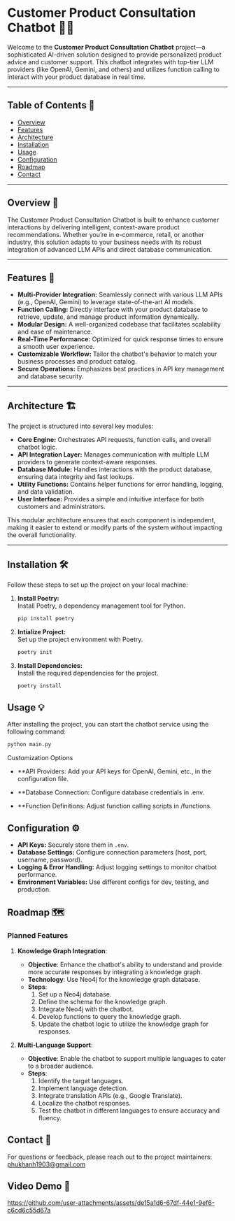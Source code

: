 # Customer Product Consultation Chatbot 🤖✨

Welcome to the **Customer Product Consultation Chatbot** project—a sophisticated AI-driven solution designed to provide personalized product advice and customer support. This chatbot integrates with top-tier LLM providers (like OpenAI, Gemini, and others) and utilizes function calling to interact with your product database in real time.

---

## Table of Contents 📑

- [Overview](#overview)
- [Features](#features)
- [Architecture](#architecture)
- [Installation](#installation)
- [Usage](#usage)
- [Configuration](#configuration)
- [Roadmap](#roadmap)
- [Contact](#contact)

---

## Overview 🌟

The Customer Product Consultation Chatbot is built to enhance customer interactions by delivering intelligent, context-aware product recommendations. Whether you’re in e-commerce, retail, or another industry, this solution adapts to your business needs with its robust integration of advanced LLM APIs and direct database communication.

---

## Features 🚀

- **Multi-Provider Integration:** Seamlessly connect with various LLM APIs (e.g., OpenAI, Gemini) to leverage state-of-the-art AI models.
- **Function Calling:** Directly interface with your product database to retrieve, update, and manage product information dynamically.
- **Modular Design:** A well-organized codebase that facilitates scalability and ease of maintenance.
- **Real-Time Performance:** Optimized for quick response times to ensure a smooth user experience.
- **Customizable Workflow:** Tailor the chatbot's behavior to match your business processes and product catalog.
- **Secure Operations:** Emphasizes best practices in API key management and database security.

---

## Architecture 🏗️

The project is structured into several key modules:

- **Core Engine:** Orchestrates API requests, function calls, and overall chatbot logic.
- **API Integration Layer:** Manages communication with multiple LLM providers to generate context-aware responses.
- **Database Module:** Handles interactions with the product database, ensuring data integrity and fast lookups.
- **Utility Functions:** Contains helper functions for error handling, logging, and data validation.
- **User Interface:** Provides a simple and intuitive interface for both customers and administrators.

This modular architecture ensures that each component is independent, making it easier to extend or modify parts of the system without impacting the overall functionality.

---

## Installation 🛠️

Follow these steps to set up the project on your local machine:

1. **Install Poetry:**  
   Install Poetry, a dependency management tool for Python.

   ```bash
   pip install poetry
    ```
2. **Intialize Project:**  
    Set up the project environment with Poetry.
   ```bash
   poetry init
   ```
3. **Install Dependencies:**  
    Install the required dependencies for the project.
   ```bash
   poetry install
   ```

## Usage 💡

After installing the project, you can start the chatbot service using the following command:

```bash
python main.py
```

Customization Options

- **API Providers: Add your API keys for OpenAI, Gemini, etc., in the configuration file.

- **Database Connection: Configure database credentials in .env.

- **Function Definitions: Adjust function calling scripts in /functions.

## Configuration ⚙️

- **API Keys:** Securely store them in `.env`.
- **Database Settings:** Configure connection parameters (host, port, username, password).
- **Logging & Error Handling:** Adjust logging settings to monitor chatbot performance.
- **Environment Variables:** Use different configs for dev, testing, and production.

## Roadmap 🗺️

### Planned Features

1. **Knowledge Graph Integration**:
    - **Objective**: Enhance the chatbot's ability to understand and provide more accurate responses by integrating a knowledge graph.
    - **Technology**: Use Neo4j for the knowledge graph database.
    - **Steps**:
        1. Set up a Neo4j database.
        2. Define the schema for the knowledge graph.
        3. Integrate Neo4j with the chatbot.
        4. Develop functions to query the knowledge graph.
        5. Update the chatbot logic to utilize the knowledge graph for responses.

2. **Multi-Language Support**:
    - **Objective**: Enable the chatbot to support multiple languages to cater to a broader audience.
    - **Steps**:
        1. Identify the target languages.
        2. Implement language detection.
        3. Integrate translation APIs (e.g., Google Translate).
        4. Localize the chatbot responses.
        5. Test the chatbot in different languages to ensure accuracy and fluency.

## Contact 📧

For questions or feedback, please reach out to the project maintainers: phukhanh1903@gmail.com

## Video Demo 🎥

https://github.com/user-attachments/assets/de15a1d6-67df-44e1-9ef6-c6cd6c55d67a
